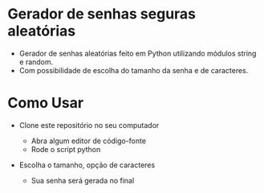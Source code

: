 # Gerador de senhas seguras aleatórias

 - Gerador de senhas aleatórias feito em Python utilizando módulos string e random.
 - Com possibilidade de escolha do tamanho da senha e de caracteres. 

 # Como Usar

- Clone este repositório no seu computador
    - Abra algum editor de código-fonte
    - Rode o script python
    
- Escolha o tamanho, opção de caracteres 
    - Sua senha será gerada no final
